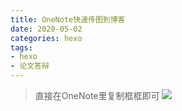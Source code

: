 ```yaml
---
title: OneNote快速传图到博客
date: 2020-05-02
categories: hexo
tags: 
- hexo
- 论文答辩
---
```

>直接在OneNote里复制框框即可
![](https://i.loli.net/2020/05/02/R7mMUivV9jdTaCh.png)